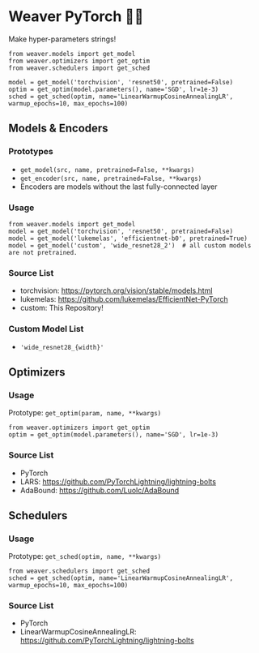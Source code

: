# Weaver PyTorch 🧶🧵

Make hyper-parameters strings!

```
from weaver.models import get_model
from weaver.optimizers import get_optim
from weaver.schedulers import get_sched

model = get_model('torchvision', 'resnet50', pretrained=False)
optim = get_optim(model.parameters(), name='SGD', lr=1e-3)
sched = get_sched(optim, name='LinearWarmupCosineAnnealingLR', warmup_epochs=10, max_epochs=100)
```


## Models & Encoders
### Prototypes
- `get_model(src, name, pretrained=False, **kwargs)`
- `get_encoder(src, name, pretrained=False, **kwargs)`
- Encoders are models without the last fully-connected layer

### Usage
```
from weaver.models import get_model
model = get_model('torchvision', 'resnet50', pretrained=False)
model = get_model('lukemelas', 'efficientnet-b0', pretrained=True)
model = get_model('custom', 'wide_resnet28_2')  # all custom models are not pretrained.
```

### Source List
- torchvision: https://pytorch.org/vision/stable/models.html
- lukemelas: https://github.com/lukemelas/EfficientNet-PyTorch
- custom: This Repository!

### Custom Model List
- `'wide_resnet28_{width}'`

## Optimizers
### Usage

Prototype: `get_optim(param, name, **kwargs)`

```
from weaver.optimizers import get_optim
optim = get_optim(model.parameters(), name='SGD', lr=1e-3)
```

### Source List
- PyTorch
- LARS: https://github.com/PyTorchLightning/lightning-bolts
- AdaBound: https://github.com/Luolc/AdaBound

## Schedulers
### Usage

Prototype: `get_sched(optim, name, **kwargs)`

```
from weaver.schedulers import get_sched
sched = get_sched(optim, name='LinearWarmupCosineAnnealingLR', warmup_epochs=10, max_epochs=100)
```

### Source List
- PyTorch
- LinearWarmupCosineAnnealingLR: https://github.com/PyTorchLightning/lightning-bolts
